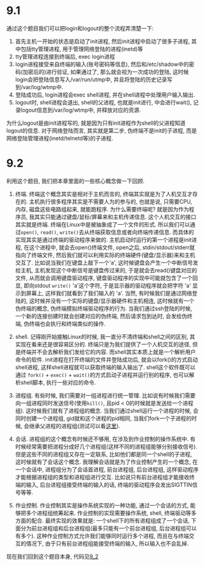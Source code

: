 # 9.1
通过这个题目我们可以把login和logout的整个流程弄清楚一下:
1. 首先主机一开始的状态是启动了init进程, 然后init进程中启动了很多子进程, 其中包括tty管理进程, 用于管理网络登陆的进程(inetd)等
2. tty管理进程连接到终端后, exec login进程
3. login进程接受来自终端的输入(账号密码等信息), 然后和/etc/shadow中的密码(加密后的)进行验证, 如果通过了, 那么就会视为一次成功的登陆, 这时候login会把登陆信息写入/var/run/utmp中, 并且将登陆的历史记录写到/var/log/wtmp中. 
4. 登陆成功后, login进程会exec shell进程, 并在shell进程中处理用户输入输出.
5. logout时, shell进程会退出, shell的父进程, 也就是init进行, 中会进行wait(), 记录logout信息到/var/log/wtmp中, 并释放对应的资源.

为什么logout是由init进程写的, 就是因为只有init进程作为shell的父进程知道logout的信息.
对于网络登陆而言, 其实就是第二步, 伪终端不是init的子进程, 而是网络登陆管理进程(inetd/telnetd等)的子进程.

# 9.2
利用这个题目, 我们把本章里面的一些核心概念做一下回顾.

1. 终端. 终端这个概念其实是相对于主机而言的, 终端其实就是为了人机交互才存在的. 主机执行很多程序其实是不需要人为的参与的, 也就是说, 只需要CPU, 内存, 磁盘这些电路组起来, 就能跑程序. 为什么需要终端呢? 就是因为作为程序员, 我其实只能通过键盘/鼠标/屏幕来和主机传递信息. 这个人机交互的接口其实就是终端. 终端在Linux中是被抽象成了一个文件的形式. 所以我们可以通过`open()`, `read()`, `write()`去从终端获取信息或者向终端传递信息. 而具体的实现其实是通过终端的驱动程序来做的. 主机启动时运行的第一个进程是init进程, 在这个进程中, 就会去open()终端文件, open之后, stdin/stdout/stderr就指向了终端文件, 然后我们就可以利用实际的终端硬件(键盘/显示器)来和主机交互了. 比如说当我们在键盘上敲下一个'a', 这时候键盘会产生一个中断信号发给主机, 主机发现这个中断信号是键盘传过来的, 于是就会去read()键盘对应的文件, 从而就会调用键盘驱动程序, 键盘驱动程序的实现中可能就包含了一个回显, 即向stdout `write()` 'a'这个字符, 于是显示器的驱动程序就会把字符 'a' 显示到屏幕上, 这样我们就看到了我们输入的 'a'. 当然, 有时候我们是通过网络登陆的, 这时候并没有一个实际的键盘/显示器硬件和主机相连, 这时候就有一个伪终端的概念, 伪终端模拟终端驱动程序的行为. 当我们通过ssh登陆的时候, 一个新的连接创建时就会创建对应的伪终端, 然后请求包到达时, 会发给伪终端, 伪终端也会执行和终端类似的操作.

2. shell. 记得刚开始接触Linux的时候, 我一直分不清终端和shell之间的区别, 其实现在看来还是很容易区分的. 终端只是为我们提供了一个人机交互的途径, 但是终端并不会去解析我们发给它的内容. 而shell其实本质上就是一个解析用户命令的软件. init进程在打开终端的文件并登陆成功后, 就会以fork()的方式启动shell进程, 这样shell进程就可以获取终端的输入输出了. shell这个软件既可以通过 `fork()` + `exec()` + `wait()`的方式启动子进程并运行别的程序, 也可以解析shell脚本, 执行一些对应的命令. 

3. 进程组. 有些时候, 我们需要对一组进程进行统一管理. 比如说有时候我们需要向一组进程同时发送信号(使用`kill()`, 且pid < 0的时候就是发送给一个进程组). 这时候我们就有了进程组的概念. 当我们通过shell运行一个进程的时候, 会同时创建一个进程组, gid就和这个进程的pid相同, 当我们fork一个子进程的时候, 会继承父进程的进程组(测试可以看[这里](./gid_test.c)).

4. 会话. 进程组的这个概念有时候还不够用, 在涉及到作业控制的操作系统中. 有时候经常需要把进程分成好几个进程组(这样不同的进程组能够分别接收信号).但是这些不同的进程组又存在一定联系, 比如他们都是同一个shell的子进程, 这时候就有了会话这个概念. 我理解会话就是为了作业控制产生的一个概念, 在一个会话中, 进程组分为了会话首进程, 前台进程组, 后台进程组, 这样驱动程序才能根据进程组的类型和进程组进行交互. 比如说只有前台进程组才能接收终端的输入, 后台进程组接受终端的输入的话, 终端的驱动程序会发出SIGTTIN信号等等.

5. 作业控制. 作业控制其实是操作系统实现的一种功能, 通过一个会话的方式, 能够把多个进程组统筹起来. 作业控制的实现需要操作系统, shell, 终端驱动等多方面的配合. 最终实现的效果就是: 一个shell下的所有进程组成了一个会话, 下面分为前台进程组和后台进程组(最多只能有一个前台进程组, 后台进程组可以有多个). 这种作业控制方式允许我们能够同时运行多个进程, 而且在与终端交互的情况下, 由于只有前台进程组能接受终端的输入, 所以输入也不会乱掉. 

现在我们回到这个题目本身, 代码见[9_2](./9_2.c)